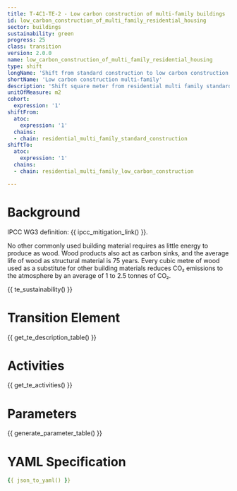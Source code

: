 ```yaml
---
title: T-4C1-TE-2 - Low carbon construction of multi-family buildings
id: low_carbon_construction_of_multi_family_residential_housing
sector: buildings
sustainability: green
progress: 25
class: transition
version: 2.0.0
name: low_carbon_construction_of_multi_family_residential_housing
type: shift
longName: 'Shift from standard construction to low carbon construction in multi-family buildings.'
shortName: 'Low carbon construction multi-family'
description: 'Shift square meter from residential multi family standard construction to residential multi family low carbon construction in square meter to fulfill the need of housing'
unitOfMeasure: m2
cohort:
  expression: '1'
shiftFrom:
  atoc:
    expression: '1'
  chains:
  - chain: residential_multi_family_standard_construction
shiftTo:
  atoc:
    expression: '1'
  chains:
  - chain: residential_multi_family_low_carbon_construction

---
```




# Background

IPCC WG3 definition: {{ ipcc_mitigation_link() }}.

No other commonly used building material requires as little energy to produce as wood. Wood products also act as carbon sinks, and the average life of wood as structural material is 75 years. Every cubic metre of wood used as a substitute for other building materials reduces CO₂ emissions to the atmosphere by an average of 1 to 2.5 tonnes of CO₂.




{{ te_sustainability() }}

# Transition Element

{{ get_te_description_table() }}




# Activities

{{ get_te_activities() }}


# Parameters

{{ generate_parameter_table() }}


# YAML Specification

```yaml
{{ json_to_yaml() }}
```
